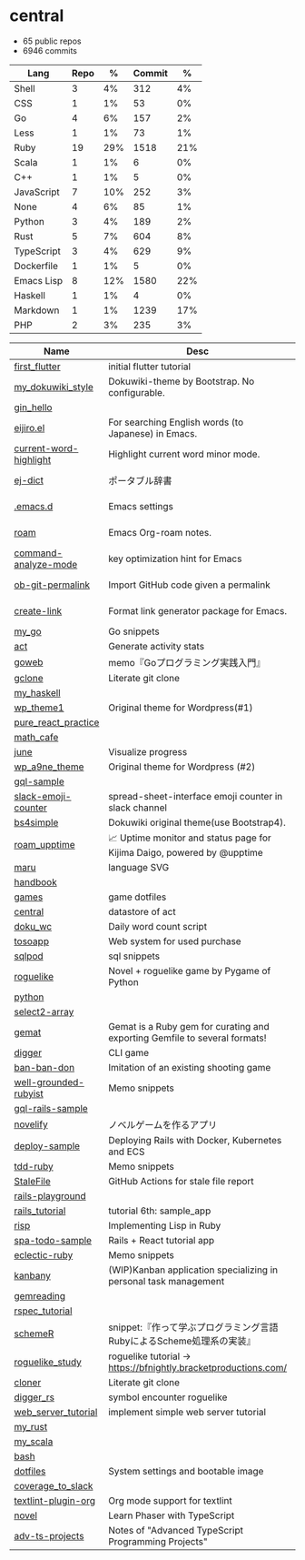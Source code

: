 # central

- 65 public repos
- 6946 commits

|    Lang    | Repo |  %  | Commit |  %  |
|------------|------|-----|--------|-----|
| Shell      |    3 | 4%  |    312 | 4%  |
| CSS        |    1 | 1%  |     53 | 0%  |
| Go         |    4 | 6%  |    157 | 2%  |
| Less       |    1 | 1%  |     73 | 1%  |
| Ruby       |   19 | 29% |   1518 | 21% |
| Scala      |    1 | 1%  |      6 | 0%  |
| C++        |    1 | 1%  |      5 | 0%  |
| JavaScript |    7 | 10% |    252 | 3%  |
| None       |    4 | 6%  |     85 | 1%  |
| Python     |    3 | 4%  |    189 | 2%  |
| Rust       |    5 | 7%  |    604 | 8%  |
| TypeScript |    3 | 4%  |    629 | 9%  |
| Dockerfile |    1 | 1%  |      5 | 0%  |
| Emacs Lisp |    8 | 12% |   1580 | 22% |
| Haskell    |    1 | 1%  |      4 | 0%  |
| Markdown   |    1 | 1%  |   1239 | 17% |
| PHP        |    2 | 3%  |    235 | 3%  |

|                                    Name                                     |                                    Desc                                    |    Lang    | Commit | Star | Fork |
|-----------------------------------------------------------------------------|----------------------------------------------------------------------------|------------|--------|------|------|
| [first_flutter](https://github.com/kijimaD/first_flutter)                   | initial flutter tutorial                                                   | C++        |      5 |    0 |    0 |
| [my_dokuwiki_style](https://github.com/kijimaD/my_dokuwiki_style)           | Dokuwiki-theme by Bootstrap. No configurable.                              | CSS        |     53 |    0 |    0 |
| [gin_hello](https://github.com/kijimaD/gin_hello)                           |                                                                            | Dockerfile |      5 |    0 |    0 |
| [eijiro.el](https://github.com/kijimaD/eijiro.el)                           | For searching English words (to Japanese) in Emacs.                        | Emacs Lisp |      4 |    0 |    0 |
| [current-word-highlight](https://github.com/kijimaD/current-word-highlight) | Highlight current word minor mode.                                         | Emacs Lisp |     89 |    3 |    2 |
| [ej-dict](https://github.com/kijimaD/ej-dict)                               | ポータブル辞書                                                             | Emacs Lisp |      6 |    0 |    0 |
| [.emacs.d](https://github.com/kijimaD/.emacs.d)                             | Emacs settings                                                             | Emacs Lisp |    533 |    0 |    0 |
| [roam](https://github.com/kijimaD/roam)                                     | Emacs Org-roam notes.                                                      | Emacs Lisp |    708 |    3 |    0 |
| [command-analyze-mode](https://github.com/kijimaD/command-analyze-mode)     | key optimization hint for Emacs                                            | Emacs Lisp |      1 |    0 |    0 |
| [ob-git-permalink](https://github.com/kijimaD/ob-git-permalink)             | Import GitHub code given a permalink                                       | Emacs Lisp |     32 |    4 |    1 |
| [create-link](https://github.com/kijimaD/create-link)                       | Format link generator package for Emacs.                                   | Emacs Lisp |    207 |   10 |    4 |
| [my_go](https://github.com/kijimaD/my_go)                                   | Go snippets                                                                | Go         |     17 |    0 |    0 |
| [act](https://github.com/kijimaD/act)                                       | Generate activity stats                                                    | Go         |     67 |    0 |    0 |
| [goweb](https://github.com/kijimaD/goweb)                                   | memo『Goプログラミング実践入門』                                           | Go         |     11 |    0 |    0 |
| [gclone](https://github.com/kijimaD/gclone)                                 | Literate git clone                                                         | Go         |     62 |    0 |    0 |
| [my_haskell](https://github.com/kijimaD/my_haskell)                         |                                                                            | Haskell    |      4 |    0 |    0 |
| [wp_theme1](https://github.com/kijimaD/wp_theme1)                           | Original theme for Wordpress(#1)                                           | JavaScript |      2 |    0 |    0 |
| [pure_react_practice](https://github.com/kijimaD/pure_react_practice)       |                                                                            | JavaScript |     20 |    0 |    0 |
| [math_cafe](https://github.com/kijimaD/math_cafe)                           |                                                                            | JavaScript |     64 |    0 |    0 |
| [june](https://github.com/kijimaD/june)                                     | Visualize progress                                                         | JavaScript |     21 |    0 |    0 |
| [wp_a9ne_theme](https://github.com/kijimaD/wp_a9ne_theme)                   | Original theme for Wordpress (#2)                                          | JavaScript |     65 |    0 |    0 |
| [gql-sample](https://github.com/kijimaD/gql-sample)                         |                                                                            | JavaScript |      1 |    0 |    0 |
| [slack-emoji-counter](https://github.com/kijimaD/slack-emoji-counter)       | spread-sheet-interface emoji counter in slack channel                      | JavaScript |     79 |    5 |    1 |
| [bs4simple](https://github.com/kijimaD/bs4simple)                           | Dokuwiki original theme(use Bootstrap4).                                   | Less       |     73 |    8 |    2 |
| [roam_upptime](https://github.com/kijimaD/roam_upptime)                     | 📈 Uptime monitor and status page for Kijima Daigo, powered by @upptime    | Markdown   |   1239 |    0 |    0 |
| [maru](https://github.com/kijimaD/maru)                                     | language SVG                                                               | None       |      0 |    0 |    0 |
| [handbook](https://github.com/kijimaD/handbook)                             |                                                                            | None       |     66 |    1 |    0 |
| [games](https://github.com/kijimaD/games)                                   | game dotfiles                                                              | None       |      2 |    0 |    0 |
| [central](https://github.com/kijimaD/central)                               | datastore of act                                                           | None       |     17 |    0 |    0 |
| [doku_wc](https://github.com/kijimaD/doku_wc)                               | Daily word count script                                                    | PHP        |      7 |    0 |    0 |
| [tosoapp](https://github.com/kijimaD/tosoapp)                               | Web system for used purchase                                               | PHP        |    228 |    0 |    0 |
| [sqlpod](https://github.com/kijimaD/sqlpod)                                 | sql snippets                                                               | Python     |     18 |    0 |    0 |
| [roguelike](https://github.com/kijimaD/roguelike)                           | Novel + roguelike game by Pygame of Python                                 | Python     |    160 |    0 |    0 |
| [python](https://github.com/kijimaD/python)                                 |                                                                            | Python     |     11 |    0 |    0 |
| [select2-array](https://github.com/kijimaD/select2-array)                   |                                                                            | Ruby       |      2 |    0 |    0 |
| [gemat](https://github.com/kijimaD/gemat)                                   | Gemat is a Ruby gem for curating and exporting Gemfile to several formats! | Ruby       |    150 |    1 |    0 |
| [digger](https://github.com/kijimaD/digger)                                 | CLI game                                                                   | Ruby       |    283 |    1 |    0 |
| [ban-ban-don](https://github.com/kijimaD/ban-ban-don)                       | Imitation of an existing shooting game                                     | Ruby       |    357 |    1 |    0 |
| [well-grounded-rubyist](https://github.com/kijimaD/well-grounded-rubyist)   | Memo snippets                                                              | Ruby       |     72 |    2 |    0 |
| [gql-rails-sample](https://github.com/kijimaD/gql-rails-sample)             |                                                                            | Ruby       |     16 |    0 |    0 |
| [novelify](https://github.com/kijimaD/novelify)                             | ノベルゲームを作るアプリ                                                   | Ruby       |    103 |    1 |    0 |
| [deploy-sample](https://github.com/kijimaD/deploy-sample)                   | Deploying Rails with Docker, Kubernetes and ECS                            | Ruby       |     14 |    0 |    4 |
| [tdd-ruby](https://github.com/kijimaD/tdd-ruby)                             | Memo snippets                                                              | Ruby       |      2 |    0 |    0 |
| [StaleFile](https://github.com/kijimaD/StaleFile)                           | GitHub Actions for stale file report                                       | Ruby       |     63 |    1 |    1 |
| [rails-playground](https://github.com/kijimaD/rails-playground)             |                                                                            | Ruby       |      1 |    0 |    0 |
| [rails_tutorial](https://github.com/kijimaD/rails_tutorial)                 | tutorial 6th: sample_app                                                   | Ruby       |     23 |    0 |    0 |
| [risp](https://github.com/kijimaD/risp)                                     | Implementing Lisp in Ruby                                                  | Ruby       |     18 |    0 |    0 |
| [spa-todo-sample](https://github.com/kijimaD/spa-todo-sample)               | Rails + React tutorial app                                                 | Ruby       |     22 |    0 |    0 |
| [eclectic-ruby](https://github.com/kijimaD/eclectic-ruby)                   | Memo snippets                                                              | Ruby       |     12 |    0 |    0 |
| [kanbany](https://github.com/kijimaD/kanbany)                               | (WIP)Kanban application specializing in personal task management           | Ruby       |    357 |    0 |    0 |
| [gemreading](https://github.com/kijimaD/gemreading)                         |                                                                            | Ruby       |      3 |    0 |    0 |
| [rspec_tutorial](https://github.com/kijimaD/rspec_tutorial)                 |                                                                            | Ruby       |     12 |    0 |    0 |
| [schemeR](https://github.com/kijimaD/schemeR)                               | snippet:『作って学ぶプログラミング言語 RubyによるScheme処理系の実装』      | Ruby       |      8 |    0 |    0 |
| [roguelike_study](https://github.com/kijimaD/roguelike_study)               | roguelike tutorial → https://bfnightly.bracketproductions.com/             | Rust       |     55 |    0 |    0 |
| [cloner](https://github.com/kijimaD/cloner)                                 | Literate git clone                                                         | Rust       |     10 |    0 |    0 |
| [digger_rs](https://github.com/kijimaD/digger_rs)                           | symbol encounter roguelike                                                 | Rust       |    528 |    0 |    0 |
| [web_server_tutorial](https://github.com/kijimaD/web_server_tutorial)       | implement simple web server tutorial                                       | Rust       |      9 |    0 |    0 |
| [my_rust](https://github.com/kijimaD/my_rust)                               |                                                                            | Rust       |      2 |    0 |    0 |
| [my_scala](https://github.com/kijimaD/my_scala)                             |                                                                            | Scala      |      6 |    1 |    0 |
| [bash](https://github.com/kijimaD/bash)                                     |                                                                            | Shell      |     16 |    0 |    0 |
| [dotfiles](https://github.com/kijimaD/dotfiles)                             | System settings and bootable image                                         | Shell      |    289 |    1 |    0 |
| [coverage_to_slack](https://github.com/kijimaD/coverage_to_slack)           |                                                                            | Shell      |      7 |    0 |    0 |
| [textlint-plugin-org](https://github.com/kijimaD/textlint-plugin-org)       | Org mode support for textlint                                              | TypeScript |    527 |    5 |    1 |
| [novel](https://github.com/kijimaD/novel)                                   | Learn Phaser with TypeScript                                               | TypeScript |     77 |    0 |    0 |
| [adv-ts-projects](https://github.com/kijimaD/adv-ts-projects)               | Notes of "Advanced TypeScript Programming Projects"                        | TypeScript |     25 |    0 |    0 |

